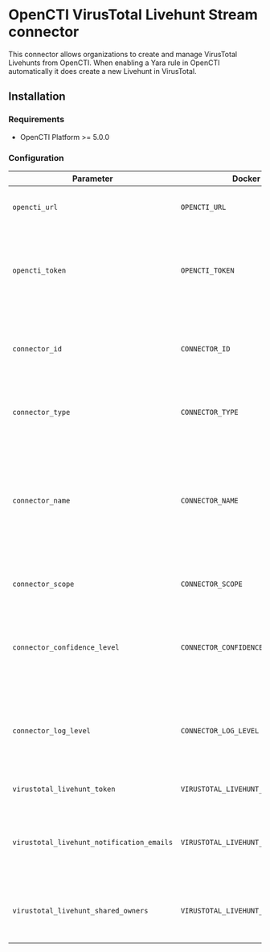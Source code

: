 # OpenCTI VirusTotal Livehunt Stream connector

This connector allows organizations to create and manage VirusTotal Livehunts from OpenCTI. 
When enabling a Yara rule in OpenCTI automatically it does create a new Livehunt in VirusTotal.

## Installation

### Requirements

- OpenCTI Platform >= 5.0.0

### Configuration

| Parameter                            | Docker envvar                       | Mandatory    | Description                                                                                   |
| ------------------------------------ | ----------------------------------- | ------------ |-----------------------------------------------------------------------------------------------|
| `opencti_url`                        | `OPENCTI_URL`                       | Yes          | The URL of the OpenCTI platform.                                                              |
| `opencti_token`                      | `OPENCTI_TOKEN`                     | Yes          | The default admin token configured in the OpenCTI platform parameters file.                   |
| `connector_id`                       | `CONNECTOR_ID`                      | Yes          | A valid arbitrary `UUIDv4` that must be unique for this connector.                            |
| `connector_type`                     | `CONNECTOR_TYPE`                    | Yes          | Must be `STREAM` (this is the connector type).                                                |
| `connector_name`                     | `CONNECTOR_NAME`                    | Yes          | The name of the VirusTotal Livehunt Stream instance, to identify it if you have multiple VirusTotal Livehunt connectors.       |
| `connector_scope`                    | `CONNECTOR_SCOPE`                   | Yes          | Must be `Yara`, not used in this connector.                                                 |
| `connector_confidence_level`         | `CONNECTOR_CONFIDENCE_LEVEL`        | Yes          | The default confidence level for created sightings (a number between 1 and 4).                |
| `connector_log_level`                | `CONNECTOR_LOG_LEVEL`               | Yes          | The log level for this connector, could be `debug`, `info`, `warn` or `error` (less verbose). |
| `virustotal_livehunt_token`          | `VIRUSTOTAL_LIVEHUNT_TOKEN`         | No          | The VirusTotal API token                                                                      |
| `virustotal_livehunt_notification_emails` |`VIRUSTOTAL_LIVEHUNT_NOTIFICATION_EMAILS`         | Yes          | List of emails to receive notifications when the rule gets triggered                                                                                      |
| `virustotal_livehunt_shared_owners`  | `VIRUSTOTAL_LIVEHUNT_SHARED_OWNERS` | No          | Existing Virustotal users ID that the rule will be shared with                                 |